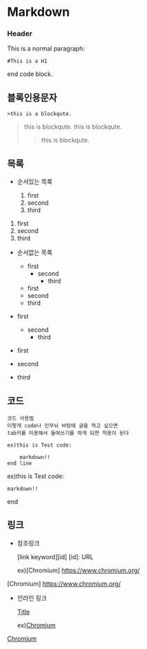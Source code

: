 # Markdown
### Header
This is a normal paragraph:

	#This is a H1
end code block.

## 블록인용문자

	>this is a blockqute.
>this is blockqute.
> this is blockqute.
>>this is blockqute.

## 목록
* 순서있는 목록

	1. first
	2. second
	3. third

1. first
2. second
3. third

* 순서없는 목록

	* first
		* second
			* third

	+ first
	+ second
	+ third

* first
	* second
		* third

* first
* second
* third	

## 코드
	코드 사용법
	이렇게 code나 민무뉘 바탕에 글을 적고 싶으면
	tab키를 이용해서 들여쓰기를 하게 되면 적용이 된다
	
	ex)this is Test code:

		markdown!!
	end line
	
ex)this is Test code:

	markdown!!
end 

## 링크

* 참조링크


	[link keyword][id]
	[id]: URL

	ex)[Chromium] https://www.chromium.org/

[Chromium] https://www.chromium.org/

* 인라인 링크

	[Title](link)

	ex)[Chromium](https://www.chromium.org/)

[Chromium](https://www.chromium.org/)